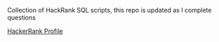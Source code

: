 Collection of HackRank SQL scripts, this repo is updated as I complete questions

[HackerRank Profile](https://www.hackerrank.com/jonbiolette)
